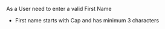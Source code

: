 As a User need to
enter a valid First
Name
- First name starts with Cap and has
minimum 3 characters